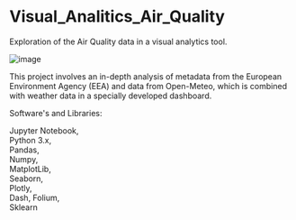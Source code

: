 # Visual_Analitics_Air_Quality
Exploration of the Air Quality data in a visual analytics tool.

![image](https://github.com/AniytaK/Visual_Analitics_Air_Quality/assets/123827528/4fa1f195-50cc-44fa-bc14-153f381cdb88)

This project involves an in-depth analysis of metadata from the European Environment Agency (EEA) and data from Open-Meteo, which is combined with weather data in a specially developed dashboard. 

Software's and Libraries:

Jupyter Notebook,  
Python 3.x,  
Pandas,  
Numpy,  
MatplotLib,  
Seaborn,  
Plotly,  
Dash, 
Folium,  
Sklearn 
